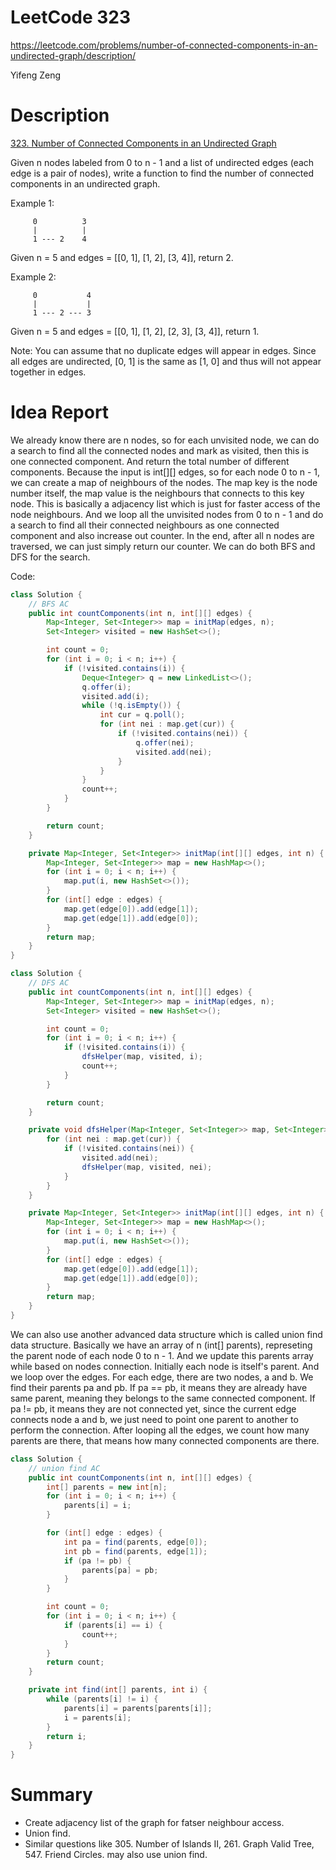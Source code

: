 # **LeetCode 323**
https://leetcode.com/problems/number-of-connected-components-in-an-undirected-graph/description/

Yifeng Zeng

# Description
[323. Number of Connected Components in an Undirected Graph](https://leetcode.com/problems/number-of-connected-components-in-an-undirected-graph/description/)

Given n nodes labeled from 0 to n - 1 and a list of undirected edges (each edge is a pair of nodes), write a function to find the number of connected components in an undirected graph.

Example 1:
```
     0          3
     |          |
     1 --- 2    4
```
Given n = 5 and edges = [[0, 1], [1, 2], [3, 4]], return 2.

Example 2:
```
     0           4
     |           |
     1 --- 2 --- 3
```
Given n = 5 and edges = [[0, 1], [1, 2], [2, 3], [3, 4]], return 1.

Note:
You can assume that no duplicate edges will appear in edges. Since all edges are undirected, [0, 1] is the same as [1, 0] and thus will not appear together in edges.


# Idea Report

We already know there are n nodes, so for each unvisited node, we can do a search to find all the connected nodes and mark as visited, then this is one connected component. And return the total number of different components. Because the input is int[][] edges, so for each node 0 to n - 1, we can create a map of neighbours of the nodes. The map key is the node number itself, the map value is the neighbours that connects to this key node. This is basically a adjacency list which is just for faster access of the node neighbours. And we loop all the unvisited nodes from 0 to n - 1 and do a search to find all their connected neighbours as one connected component and also increase out counter. In the end, after all n nodes are traversed, we can just simply return our counter. We can do both BFS and DFS for the search.

Code:
```java
class Solution {
    // BFS AC
    public int countComponents(int n, int[][] edges) {
        Map<Integer, Set<Integer>> map = initMap(edges, n);
        Set<Integer> visited = new HashSet<>();

        int count = 0;
        for (int i = 0; i < n; i++) {
            if (!visited.contains(i)) {
                Deque<Integer> q = new LinkedList<>();
                q.offer(i);
                visited.add(i);
                while (!q.isEmpty()) {
                    int cur = q.poll();
                    for (int nei : map.get(cur)) {
                        if (!visited.contains(nei)) {
                            q.offer(nei);
                            visited.add(nei);
                        }
                    }
                }
                count++;
            }
        }

        return count;
    }

    private Map<Integer, Set<Integer>> initMap(int[][] edges, int n) {
        Map<Integer, Set<Integer>> map = new HashMap<>();
        for (int i = 0; i < n; i++) {
            map.put(i, new HashSet<>());
        }
        for (int[] edge : edges) {
            map.get(edge[0]).add(edge[1]);
            map.get(edge[1]).add(edge[0]);
        }
        return map;
    }
}
```

```java
class Solution {
    // DFS AC
    public int countComponents(int n, int[][] edges) {
        Map<Integer, Set<Integer>> map = initMap(edges, n);
        Set<Integer> visited = new HashSet<>();

        int count = 0;
        for (int i = 0; i < n; i++) {
            if (!visited.contains(i)) {
                dfsHelper(map, visited, i);
                count++;
            }
        }

        return count;
    }

    private void dfsHelper(Map<Integer, Set<Integer>> map, Set<Integer> visited, int cur) {
        for (int nei : map.get(cur)) {
            if (!visited.contains(nei)) {
                visited.add(nei);
                dfsHelper(map, visited, nei);
            }
        }
    }

    private Map<Integer, Set<Integer>> initMap(int[][] edges, int n) {
        Map<Integer, Set<Integer>> map = new HashMap<>();
        for (int i = 0; i < n; i++) {
            map.put(i, new HashSet<>());
        }
        for (int[] edge : edges) {
            map.get(edge[0]).add(edge[1]);
            map.get(edge[1]).add(edge[0]);
        }
        return map;
    }
}
```

We can also use another advanced data structure which is called union find data structure. Basically we have an array of n (int[] parents), represeting the parent node of each node 0 to n - 1. And we update this parents array while based on nodes connection. Initially each node is itself's parent. And we loop over the edges. For each edge, there are two nodes, a and b. We find their parents pa and pb. If pa == pb, it means they are already have same parent, meaning they belongs to the same connected component. If pa != pb, it means they are not connected yet, since the current edge connects node a and b, we just need to point one parent to another to perform the connection. After looping all the edges, we count how many parents are there, that means how many connected components are there.

```java
class Solution {
    // union find AC
    public int countComponents(int n, int[][] edges) {
        int[] parents = new int[n];
        for (int i = 0; i < n; i++) {
            parents[i] = i;
        }

        for (int[] edge : edges) {
            int pa = find(parents, edge[0]);
            int pb = find(parents, edge[1]);
            if (pa != pb) {
                parents[pa] = pb;
            }
        }

        int count = 0;
        for (int i = 0; i < n; i++) {
            if (parents[i] == i) {
                count++;
            }
        }
        return count;
    }

    private int find(int[] parents, int i) {
        while (parents[i] != i) {
            parents[i] = parents[parents[i]];
            i = parents[i];
        }
        return i;
    }
}
```
# Summary
- Create adjacency list of the graph for fatser neighbour access.
- Union find.
- Similar questions like 305. Number of Islands II, 261. Graph Valid Tree, 547. Friend Circles. may also use union find.

